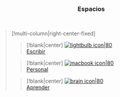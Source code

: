 ### <p align="center">Espacios</p>
<br>

> [!multi-column|right-center-fixed]
>
>> [!blank|center]
>> [![lightbulb icon|80](https://img.icons8.com/ios/100/FFFFFF/pencil.png) <br/> Escribir](4-Recursos/Páginas/Escribir)
>
>>[!blank|center]
>> [![macbook icon|80](https://img.icons8.com/ios/250/FFFFFF/body.png) <br/> Personal](4-Recursos/Páginas/Personal)
>
>> [!blank|center]
>> [![brain icon|80](https://img.icons8.com/ios/250/FFFFFF/book.png) <br/> Aprender](4-Recursos/Páginas/Aprender)
